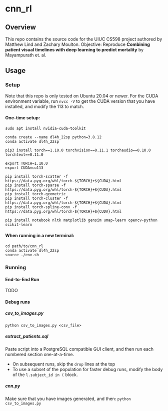 # cnn_rl

## Overview
This repo contains the source code for the UIUC CS598 project authored by Matthew Lind and Zachary Moulton. Objective: Reproduce __Combining patient visual timelines with deep
learning to predict mortality__ by Mayampurath et. al.

## Usage
### Setup
Note that this repo is only tested on Ubuntu 20.04 or newer. For the CUDA environment variable, run `nvcc -V` to get the CUDA version that you have installed, and modify the 113 to match.
#### One-time setup:

```
sudo apt install nvidia-cuda-toolkit

conda create --name dl4h_22sp python=3.8.12
conda activate dl4h_22sp

pip3 install torch==1.10.0 torchvision==0.11.1 torchaudio==0.10.0 torchtext==0.11.0

export TORCH=1.10.0
export CUDA=cu113

pip install torch-scatter -f https://data.pyg.org/whl/torch-${TORCH}+${CUDA}.html
pip install torch-sparse -f https://data.pyg.org/whl/torch-${TORCH}+${CUDA}.html
pip install torch-geometric
pip install torch-cluster -f https://data.pyg.org/whl/torch-${TORCH}+${CUDA}.html
pip install torch-spline-conv -f https://data.pyg.org/whl/torch-${TORCH}+${CUDA}.html

pip install notebook nltk matplotlib gensim umap-learn opencv-python scikit-learn
```
#### When running in a new terminal:
```
cd path/to/cnn_rl
conda activate dl4h_22sp
source ./env.sh
```

### Running
#### End-to-End Run
TODO


#### Debug runs
##### csv_to_images.py
`python csv_to_images.py <csv_file>`

##### extract_patients.sql
Paste script into a PostgreSQL compatible GUI client, and then run each numbered section one-at-a-time.
* On subsequent runs, skip the `drop` lines at the top
* To use a subset of the population for faster debug runs, modify the body of the `l.subject_id in (` block.

##### cnn.py
Make sure that you have images generated, and then:
`python csv_to_images.py`